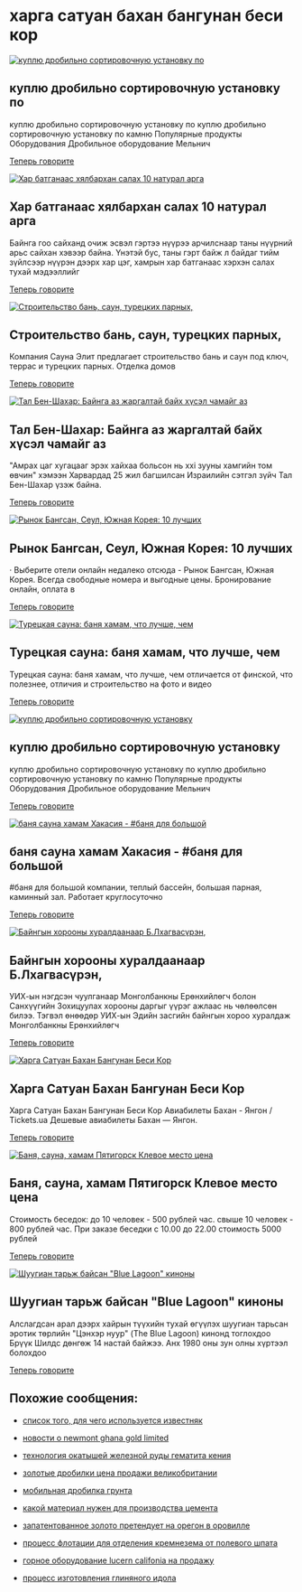 # харга сатуан бахан бангунан беси кор
<a href="https://mnn.zoosnet.net/LR/Chatpre.aspx?id=MNN94995150&p=https://ateliertankink.nl/" target="_blank">![куплю дробильно сортировочную установку по ](https://github.com/aggregatecrushing/img/raw/main/504.jpg)</a>
## куплю дробильно сортировочную установку по 
куплю дробильно сортировочную установку по куплю дробильно сортировочную установку по камню Популярные продукты Оборудования Дробильное оборудование Мельнич
<a href="https://mnn.zoosnet.net/LR/Chatpre.aspx?id=MNN94995150&p=https://ateliertankink.nl/" target="_blank">Теперь говорите</a>
<a href="https://mnn.zoosnet.net/LR/Chatpre.aspx?id=MNN94995150&p=https://ateliertankink.nl/" target="_blank">![Хар батганаас хялбархан салах 10 натурал арга](https://github.com/aggregatecrushing/img/raw/main/395.jpg)</a>
## Хар батганаас хялбархан салах 10 натурал арга
Байнга гоо сайханд очиж эсвэл гэртээ нүүрээ арчилснаар таны нүүрний арьс сайхан хэвээр байна. Үнэтэй бус, таны гэрт байж л байдаг тийм зүйлсээр нүүрэн дээрх хар цэг, хамрын хар батганаас хэрхэн салах тухай мэдээллийг 
<a href="https://mnn.zoosnet.net/LR/Chatpre.aspx?id=MNN94995150&p=https://ateliertankink.nl/" target="_blank">Теперь говорите</a>
<a href="https://mnn.zoosnet.net/LR/Chatpre.aspx?id=MNN94995150&p=https://ateliertankink.nl/" target="_blank">![Строительство бань, саун, турецких парных, ](https://github.com/aggregatecrushing/img/raw/main/397.jpg)</a>
## Строительство бань, саун, турецких парных, 
Компания Сауна Элит предлагает строительство бань и саун под ключ, террас и турецких парных. Отделка домов
<a href="https://mnn.zoosnet.net/LR/Chatpre.aspx?id=MNN94995150&p=https://ateliertankink.nl/" target="_blank">Теперь говорите</a>
<a href="https://mnn.zoosnet.net/LR/Chatpre.aspx?id=MNN94995150&p=https://ateliertankink.nl/" target="_blank">![Тал Бен-Шахар: Байнга аз жаргалтай байх хүсэл чамайг аз ](https://github.com/aggregatecrushing/img/raw/main/516.jpg)</a>
## Тал Бен-Шахар: Байнга аз жаргалтай байх хүсэл чамайг аз 
"Амрах цаг хугацааг эрэх хайхаа больсон нь xxi зууны хамгийн том өвчин" хэмээн Харвардад 25 жил багшилсан Израилийн сэтгэл зүйч Тал Бен-Шахар үзэж байна.
<a href="https://mnn.zoosnet.net/LR/Chatpre.aspx?id=MNN94995150&p=https://ateliertankink.nl/" target="_blank">Теперь говорите</a>
<a href="https://mnn.zoosnet.net/LR/Chatpre.aspx?id=MNN94995150&p=https://ateliertankink.nl/" target="_blank">![Рынок Бангсан, Сеул, Южная Корея: 10 лучших ](https://github.com/aggregatecrushing/img/raw/main/170.jpg)</a>
## Рынок Бангсан, Сеул, Южная Корея: 10 лучших 
· Выберите отели онлайн недалеко отсюда - Рынок Бангсан, Южная Корея. Всегда свободные номера и выгодные цены. Бронирование онлайн, оплата в 
<a href="https://mnn.zoosnet.net/LR/Chatpre.aspx?id=MNN94995150&p=https://ateliertankink.nl/" target="_blank">Теперь говорите</a>
<a href="https://mnn.zoosnet.net/LR/Chatpre.aspx?id=MNN94995150&p=https://ateliertankink.nl/" target="_blank">![Турецкая сауна: баня хамам, что лучше, чем ](https://github.com/aggregatecrushing/img/raw/main/206.jpg)</a>
## Турецкая сауна: баня хамам, что лучше, чем 
Турецкая сауна: баня хамам, что лучше, чем отличается от финской, что полезнее, отличия и строительство на фото и видео
<a href="https://mnn.zoosnet.net/LR/Chatpre.aspx?id=MNN94995150&p=https://ateliertankink.nl/" target="_blank">Теперь говорите</a>
<a href="https://mnn.zoosnet.net/LR/Chatpre.aspx?id=MNN94995150&p=https://ateliertankink.nl/" target="_blank">![куплю дробильно сортировочную установку ](https://github.com/aggregatecrushing/img/raw/main/177.jpg)</a>
## куплю дробильно сортировочную установку 
куплю дробильно сортировочную установку по куплю дробильно сортировочную установку по камню Популярные продукты Оборудования Дробильное оборудование Мельнич
<a href="https://mnn.zoosnet.net/LR/Chatpre.aspx?id=MNN94995150&p=https://ateliertankink.nl/" target="_blank">Теперь говорите</a>
<a href="https://mnn.zoosnet.net/LR/Chatpre.aspx?id=MNN94995150&p=https://ateliertankink.nl/" target="_blank">![баня сауна хамам Хакасия - #баня для большой ](https://github.com/aggregatecrushing/img/raw/main/218.jpg)</a>
## баня сауна хамам Хакасия - #баня для большой 
#баня для большой компании, теплый бассейн, большая парная, каминный зал. Работает круглосуточно
<a href="https://mnn.zoosnet.net/LR/Chatpre.aspx?id=MNN94995150&p=https://ateliertankink.nl/" target="_blank">Теперь говорите</a>
<a href="https://mnn.zoosnet.net/LR/Chatpre.aspx?id=MNN94995150&p=https://ateliertankink.nl/" target="_blank">![Байнгын хорооны хуралдаанаар Б.Лхагвасүрэн, ](https://github.com/aggregatecrushing/img/raw/main/540.jpg)</a>
## Байнгын хорооны хуралдаанаар Б.Лхагвасүрэн, 
УИХ-ын нэгдсэн чуулганаар Монголбанкны Ерөнхийлөгч болон Санхүүгийн Зохицуулах хорооны даргыг үүрэг ажлаас нь чөлөөлсөн билээ. Тэгвэл өнөөдөр УИХ-ын Эдийн засгийн байнгын хороо хуралдаж Монголбанкны Ерөнхийлөгч 
<a href="https://mnn.zoosnet.net/LR/Chatpre.aspx?id=MNN94995150&p=https://ateliertankink.nl/" target="_blank">Теперь говорите</a>
<a href="https://mnn.zoosnet.net/LR/Chatpre.aspx?id=MNN94995150&p=https://ateliertankink.nl/" target="_blank">![Харга Сатуан Бахан Бангунан Беси Кор](https://github.com/aggregatecrushing/img/raw/main/62.jpg)</a>
## Харга Сатуан Бахан Бангунан Беси Кор
Харга Сатуан Бахан Бангунан Беси Кор Авиабилеты Бахан - Янгон / Tickets.ua Дешевые авиабилеты Бахан — Янгон.
<a href="https://mnn.zoosnet.net/LR/Chatpre.aspx?id=MNN94995150&p=https://ateliertankink.nl/" target="_blank">Теперь говорите</a>
<a href="https://mnn.zoosnet.net/LR/Chatpre.aspx?id=MNN94995150&p=https://ateliertankink.nl/" target="_blank">![Баня, сауна, хамам Пятигорск Клевое место цена](https://github.com/aggregatecrushing/img/raw/main/177.jpg)</a>
## Баня, сауна, хамам Пятигорск Клевое место цена
Стоимость беседок: до 10 человек - 500 рублей час. свыше 10 человек - 800 рублей час. При заказе беседки с 10.00 до 22.00 стоимость 5000 рублей
<a href="https://mnn.zoosnet.net/LR/Chatpre.aspx?id=MNN94995150&p=https://ateliertankink.nl/" target="_blank">Теперь говорите</a>
<a href="https://mnn.zoosnet.net/LR/Chatpre.aspx?id=MNN94995150&p=https://ateliertankink.nl/" target="_blank">![Шуугиан тарьж байсан "Blue Lagoon" киноны ](https://github.com/aggregatecrushing/img/raw/main/616.jpg)</a>
## Шуугиан тарьж байсан "Blue Lagoon" киноны 
Алслагдсан арал дээрх хайрын түүхийн тухай өгүүлэх шуугиан тарьсан эротик төрлийн &quot;Цэнхэр нуур&quot; (The Blue Lagoon)&nbsp;кинонд&nbsp;тоглохдоо Брүүк Шилдс дөнгөж 14&nbsp;настай байжээ. Анх 1980 оны зун олны хүртээл болохдоо 
<a href="https://mnn.zoosnet.net/LR/Chatpre.aspx?id=MNN94995150&p=https://ateliertankink.nl/" target="_blank">Теперь говорите</a>
## Похожие сообщения:
* [список того, для чего используется известняк](%D1%81%D0%BF%D0%B8%D1%81%D0%BE%D0%BA%20%D1%82%D0%BE%D0%B3%D0%BE%2C%20%D0%B4%D0%BB%D1%8F%20%D1%87%D0%B5%D0%B3%D0%BE%20%D0%B8%D1%81%D0%BF%D0%BE%D0%BB%D1%8C%D0%B7%D1%83%D0%B5%D1%82%D1%81%D1%8F%20%D0%B8%D0%B7%D0%B2%D0%B5%D1%81%D1%82%D0%BD%D1%8F%D0%BA.md)
* [новости о newmont ghana gold limited](%D0%BD%D0%BE%D0%B2%D0%BE%D1%81%D1%82%D0%B8%20%D0%BE%20newmont%20ghana%20gold%20limited.md)
* [технология окатышей железной руды гематита кения](%D1%82%D0%B5%D1%85%D0%BD%D0%BE%D0%BB%D0%BE%D0%B3%D0%B8%D1%8F%20%D0%BE%D0%BA%D0%B0%D1%82%D1%8B%D1%88%D0%B5%D0%B9%20%D0%B6%D0%B5%D0%BB%D0%B5%D0%B7%D0%BD%D0%BE%D0%B9%20%D1%80%D1%83%D0%B4%D1%8B%20%D0%B3%D0%B5%D0%BC%D0%B0%D1%82%D0%B8%D1%82%D0%B0%20%D0%BA%D0%B5%D0%BD%D0%B8%D1%8F.md)
* [золотые дробилки цена продажи великобритании](%D0%B7%D0%BE%D0%BB%D0%BE%D1%82%D1%8B%D0%B5%20%D0%B4%D1%80%D0%BE%D0%B1%D0%B8%D0%BB%D0%BA%D0%B8%20%D1%86%D0%B5%D0%BD%D0%B0%20%D0%BF%D1%80%D0%BE%D0%B4%D0%B0%D0%B6%D0%B8%20%D0%B2%D0%B5%D0%BB%D0%B8%D0%BA%D0%BE%D0%B1%D1%80%D0%B8%D1%82%D0%B0%D0%BD%D0%B8%D0%B8.md)
* [мобильная дробилка грунта](%D0%BC%D0%BE%D0%B1%D0%B8%D0%BB%D1%8C%D0%BD%D0%B0%D1%8F%20%D0%B4%D1%80%D0%BE%D0%B1%D0%B8%D0%BB%D0%BA%D0%B0%20%D0%B3%D1%80%D1%83%D0%BD%D1%82%D0%B0.md)
* [какой материал нужен для производства цемента](%D0%BA%D0%B0%D0%BA%D0%BE%D0%B9%20%D0%BC%D0%B0%D1%82%D0%B5%D1%80%D0%B8%D0%B0%D0%BB%20%D0%BD%D1%83%D0%B6%D0%B5%D0%BD%20%D0%B4%D0%BB%D1%8F%20%D0%BF%D1%80%D0%BE%D0%B8%D0%B7%D0%B2%D0%BE%D0%B4%D1%81%D1%82%D0%B2%D0%B0%20%D1%86%D0%B5%D0%BC%D0%B5%D0%BD%D1%82%D0%B0.md)
* [запатентованное золото претендует на орегон в оровилле](%D0%B7%D0%B0%D0%BF%D0%B0%D1%82%D0%B5%D0%BD%D1%82%D0%BE%D0%B2%D0%B0%D0%BD%D0%BD%D0%BE%D0%B5%20%D0%B7%D0%BE%D0%BB%D0%BE%D1%82%D0%BE%20%D0%BF%D1%80%D0%B5%D1%82%D0%B5%D0%BD%D0%B4%D1%83%D0%B5%D1%82%20%D0%BD%D0%B0%20%D0%BE%D1%80%D0%B5%D0%B3%D0%BE%D0%BD%20%D0%B2%20%D0%BE%D1%80%D0%BE%D0%B2%D0%B8%D0%BB%D0%BB%D0%B5.md)
* [процесс флотации для отделения кремнезема от полевого шпата](%D0%BF%D1%80%D0%BE%D1%86%D0%B5%D1%81%D1%81%20%D1%84%D0%BB%D0%BE%D1%82%D0%B0%D1%86%D0%B8%D0%B8%20%D0%B4%D0%BB%D1%8F%20%D0%BE%D1%82%D0%B4%D0%B5%D0%BB%D0%B5%D0%BD%D0%B8%D1%8F%20%D0%BA%D1%80%D0%B5%D0%BC%D0%BD%D0%B5%D0%B7%D0%B5%D0%BC%D0%B0%20%D0%BE%D1%82%20%D0%BF%D0%BE%D0%BB%D0%B5%D0%B2%D0%BE%D0%B3%D0%BE%20%D1%88%D0%BF%D0%B0%D1%82%D0%B0.md)
* [горное оборудование lucern califonia на продажу](%D0%B3%D0%BE%D1%80%D0%BD%D0%BE%D0%B5%20%D0%BE%D0%B1%D0%BE%D1%80%D1%83%D0%B4%D0%BE%D0%B2%D0%B0%D0%BD%D0%B8%D0%B5%20lucern%20califonia%20%D0%BD%D0%B0%20%D0%BF%D1%80%D0%BE%D0%B4%D0%B0%D0%B6%D1%83.md)
* [процесс изготовления глиняного идола](%D0%BF%D1%80%D0%BE%D1%86%D0%B5%D1%81%D1%81%20%D0%B8%D0%B7%D0%B3%D0%BE%D1%82%D0%BE%D0%B2%D0%BB%D0%B5%D0%BD%D0%B8%D1%8F%20%D0%B3%D0%BB%D0%B8%D0%BD%D1%8F%D0%BD%D0%BE%D0%B3%D0%BE%20%D0%B8%D0%B4%D0%BE%D0%BB%D0%B0.md)
